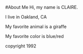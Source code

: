 #About Me
Hi, my name is CLAIRE.

I live in Oakland, CA

My favorite animal is a giraffe

My favorite color is blue/red








copyright 1992